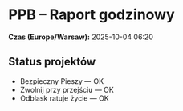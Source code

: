 # PPB – Raport godzinowy
**Czas (Europe/Warsaw):** 2025-10-04 06:20

## Status projektów
- Bezpieczny Pieszy — OK
- Zwolnij przy przejściu — OK
- Odblask ratuje życie — OK

